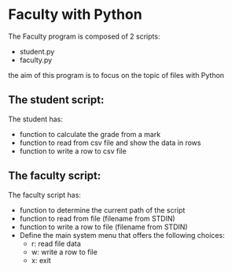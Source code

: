 # Faculty with Python

The Faculty program is composed of 2 scripts:
-   student.py 
-   faculty.py

the aim of this program is to focus on the topic of files with Python

## The student script:
The student has:

*   function to calculate the grade from a mark
*   function to read from csv file and show the data in rows
*   function to write a row to csv file
   
## The faculty script:
The faculty script has:
*   function to determine the current path of the script
*   function to read from file (filename from STDIN)
*   function to write a row to file (filename from STDIN)
*   Define the main system menu that offers the following choices:
    -   r: read file data
    -   w: write a row to file
    -   x: exit
